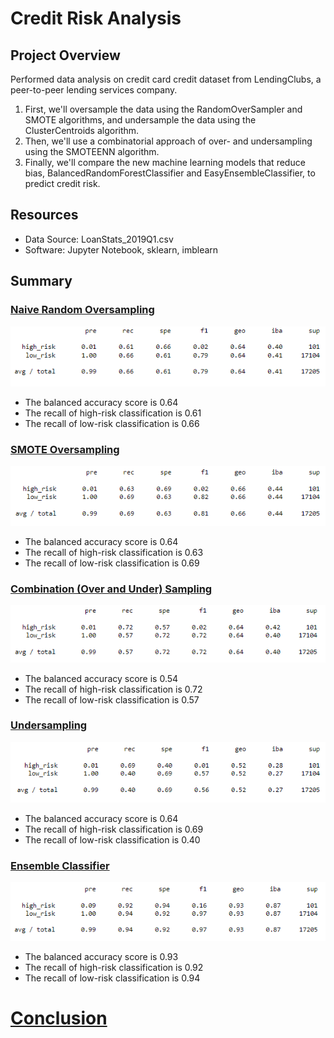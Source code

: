 # Credit Risk Analysis

## Project Overview
Performed data analysis on credit card credit dataset from LendingClubs, a peer-to-peer lending services company. 
1) First, we'll oversample the data using the RandomOverSampler and SMOTE algorithms, and undersample the data using the ClusterCentroids algorithm.  
2) Then, we'll use a combinatorial approach of over- and undersampling using the SMOTEENN algorithm. 
3) Finally, we'll compare the new machine learning models that reduce bias, BalancedRandomForestClassifier and EasyEnsembleClassifier, to predict credit risk.

## Resources
- Data Source: LoanStats_2019Q1.csv
- Software: Jupyter Notebook, sklearn, imblearn

## Summary

### <u>Naive Random Oversampling</u>

![Oversampling](https://github.com/frlinh/credit-risk-analysis/blob/31ec26b79ae17c4fe7468609ef09a0b1548261e2/Resources/Oversampling.png)
- The balanced accuracy score is 0.64
- The recall of high-risk classification is 0.61
- The recall of low-risk classification is 0.66

### <u>SMOTE Oversampling</u>

![SMOTEoversampling](https://github.com/frlinh/credit-risk-analysis/blob/31ec26b79ae17c4fe7468609ef09a0b1548261e2/Resources/SMOTEoversampling.png)
- The balanced accuracy score is 0.64
- The recall of high-risk classification is 0.63
- The recall of low-risk classification is 0.69

### <u>Combination (Over and Under) Sampling</u>

![Combosampling](https://github.com/frlinh/credit-risk-analysis/blob/31ec26b79ae17c4fe7468609ef09a0b1548261e2/Resources/Combosampling.png)
- The balanced accuracy score is 0.54
- The recall of high-risk classification is 0.72
- The recall of low-risk classification is 0.57

### <u>Undersampling</u>

![Undersampling](https://github.com/frlinh/credit-risk-analysis/blob/31ec26b79ae17c4fe7468609ef09a0b1548261e2/Resources/Undersampling.png)
- The balanced accuracy score is 0.64
- The recall of high-risk classification is 0.69
- The recall of low-risk classification is 0.40

### <u>Ensemble Classifier</u>

![Ensembling](https://github.com/frlinh/credit-risk-analysis/blob/31ec26b79ae17c4fe7468609ef09a0b1548261e2/Resources/Ensembling.png)
- The balanced accuracy score is 0.93
- The recall of high-risk classification is 0.92
- The recall of low-risk classification is 0.94

# <u>Conclusion</u>
